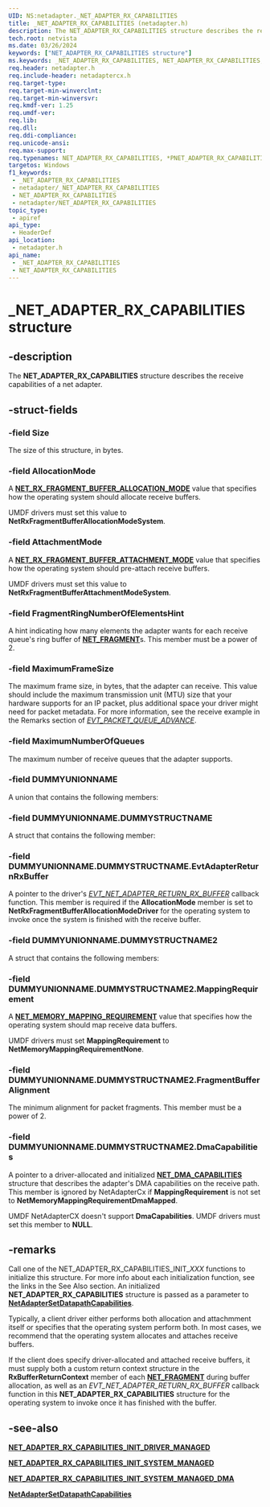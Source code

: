 ```yaml
---
UID: NS:netadapter._NET_ADAPTER_RX_CAPABILITIES
title: _NET_ADAPTER_RX_CAPABILITIES (netadapter.h)
description: The NET_ADAPTER_RX_CAPABILITIES structure describes the receive capabilities of a net adapter.
tech.root: netvista
ms.date: 03/26/2024
keywords: ["NET_ADAPTER_RX_CAPABILITIES structure"]
ms.keywords: _NET_ADAPTER_RX_CAPABILITIES, NET_ADAPTER_RX_CAPABILITIES, *PNET_ADAPTER_RX_CAPABILITIES,
req.header: netadapter.h
req.include-header: netadaptercx.h
req.target-type: 
req.target-min-winverclnt: 
req.target-min-winversvr: 
req.kmdf-ver: 1.25
req.umdf-ver: 
req.lib: 
req.dll: 
req.ddi-compliance: 
req.unicode-ansi: 
req.max-support: 
req.typenames: NET_ADAPTER_RX_CAPABILITIES, *PNET_ADAPTER_RX_CAPABILITIES
targetos: Windows
f1_keywords:
 - _NET_ADAPTER_RX_CAPABILITIES
 - netadapter/_NET_ADAPTER_RX_CAPABILITIES
 - NET_ADAPTER_RX_CAPABILITIES
 - netadapter/NET_ADAPTER_RX_CAPABILITIES
topic_type:
 - apiref
api_type:
 - HeaderDef
api_location:
 - netadapter.h
api_name:
 - _NET_ADAPTER_RX_CAPABILITIES
 - NET_ADAPTER_RX_CAPABILITIES
---
```


# _NET_ADAPTER_RX_CAPABILITIES structure


## -description

The **NET_ADAPTER_RX_CAPABILITIES** structure describes the receive capabilities of a net adapter.

## -struct-fields

### -field Size

The size of this structure, in bytes.

### -field AllocationMode

A [**NET_RX_FRAGMENT_BUFFER_ALLOCATION_MODE**](ne-netadapter-_net_rx_fragment_buffer_allocation_mode.md) value that specifies how the operating system should allocate receive buffers. 

UMDF drivers must set this value to **NetRxFragmentBufferAllocationModeSystem**.

### -field AttachmentMode

A [**NET_RX_FRAGMENT_BUFFER_ATTACHMENT_MODE**](ne-netadapter-_net_rx_fragment_buffer_attachment_mode.md) value that specifies how the operating system should pre-attach receive buffers. 

UMDF drivers must set this value to **NetRxFragmentBufferAttachmentModeSystem**.

### -field FragmentRingNumberOfElementsHint

A hint indicating how many elements the adapter wants for each receive queue's ring buffer of [**NET_FRAGMENT**](../fragment/ns-fragment-_net_fragment.md)s. This member must be a power of 2.

### -field MaximumFrameSize

The maximum frame size, in bytes, that the adapter can receive. This value should include the maximum transmission unit (MTU) size that your hardware supports for an IP packet, plus additional space your driver might need for packet metadata. For more information, see the receive example in the Remarks section of [*EVT_PACKET_QUEUE_ADVANCE*](../netpacketqueue/nc-netpacketqueue-evt_packet_queue_advance.md).

### -field MaximumNumberOfQueues

The maximum number of receive queues that the adapter supports.

### -field DUMMYUNIONNAME

A union that contains the following members:

### -field DUMMYUNIONNAME.DUMMYSTRUCTNAME

A struct that contains the following member:

### -field DUMMYUNIONNAME.DUMMYSTRUCTNAME.EvtAdapterReturnRxBuffer

A pointer to the driver's [*EVT_NET_ADAPTER_RETURN_RX_BUFFER*](nc-netadapter-evt_net_adapter_return_rx_buffer.md) callback function. This member is required if the **AllocationMode** member is set to **NetRxFragmentBufferAllocationModeDriver** for the operating system to invoke once the system is finished with the receive buffer.

### -field DUMMYUNIONNAME.DUMMYSTRUCTNAME2

A struct that contains the following members:

### -field DUMMYUNIONNAME.DUMMYSTRUCTNAME2.MappingRequirement

A [**NET_MEMORY_MAPPING_REQUIREMENT**](ne-netadapter-_net_memory_mapping_requirement.md) value that specifies how the operating system should map receive data buffers.

UMDF drivers must set **MappingRequirement** to **NetMemoryMappingRequirementNone**.

### -field DUMMYUNIONNAME.DUMMYSTRUCTNAME2.FragmentBufferAlignment

The minimum alignment for packet fragments. This member must be a power of 2.

### -field DUMMYUNIONNAME.DUMMYSTRUCTNAME2.DmaCapabilities

A pointer to a driver-allocated and initialized [**NET_DMA_CAPABILITIES**](ns-netadapter-_net_adapter_dma_capabilities.md) structure that describes the adapter's DMA capabilities on the receive path. This member is ignored by NetAdapterCx if **MappingRequirement** is not set to **NetMemoryMappingRequirementDmaMapped**. 

UMDF NetAdapterCX doesn't support **DmaCapabilities**. UMDF drivers must set this member to **NULL**.

## -remarks

Call one of the NET_ADAPTER_RX_CAPABILITIES_INIT_*XXX* functions to initialize this structure. For more info about each initialization function, see the links in the See Also section. An initialized **NET_ADAPTER_RX_CAPABILITIES** structure is passed as a parameter to [**NetAdapterSetDatapathCapabilities**](nf-netadapter-netadaptersetdatapathcapabilities.md).

Typically, a client driver either performs both allocation and attachmment itself or specifies that the operating system perform both. In most cases, we recommend that the operating system allocates and attaches receive buffers.

If the client does specify driver-allocated and attached receive buffers, it must supply both a custom return context structure in the **RxBufferReturnContext** member of each [**NET_FRAGMENT**](../fragment/ns-fragment-_net_fragment.md) during buffer allocation, as well as an *EVT_NET_ADAPTER_RETURN_RX_BUFFER* callback function in this **NET_ADAPTER_RX_CAPABILITIES** structure for the operating system to invoke once it has finished with the buffer.

## -see-also

[**NET_ADAPTER_RX_CAPABILITIES_INIT_DRIVER_MANAGED**](nf-netadapter-net_adapter_rx_capabilities_init_driver_managed.md)

[**NET_ADAPTER_RX_CAPABILITIES_INIT_SYSTEM_MANAGED**](nf-netadapter-net_adapter_rx_capabilities_init_system_managed.md)

[**NET_ADAPTER_RX_CAPABILITIES_INIT_SYSTEM_MANAGED_DMA**](nf-netadapter-net_adapter_rx_capabilities_init_system_managed_dma.md)

[**NetAdapterSetDatapathCapabilities**](nf-netadapter-netadaptersetdatapathcapabilities.md)

